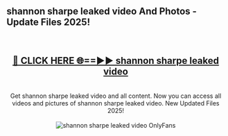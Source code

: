 <h2>shannon sharpe leaked video And Photos - Update Files 2025!</h2>
<br>
<div align="center">
<h2><a href="https://betterlinks.top/A2PfLJ" rel="nofollow">🔴 CLICK HERE 🌐==►► shannon sharpe leaked video</a></h2>
<br>
Get shannon sharpe leaked video and all content. Now you can access all videos and pictures of shannon sharpe leaked video. New Updated Files 2025!
<br>
<br>
<a href="https://betterlinks.top/A2PfLJ" rel="nofollow" data-target="animated-image.originalLink"><img src="https://i.imgur.com/dJHk4Zq.gif" alt="shannon sharpe leaked video OnlyFans" style="max-width: 100%; display: inline-block;" data-target="animated-image.originalImage"></a>
</div>
<br>